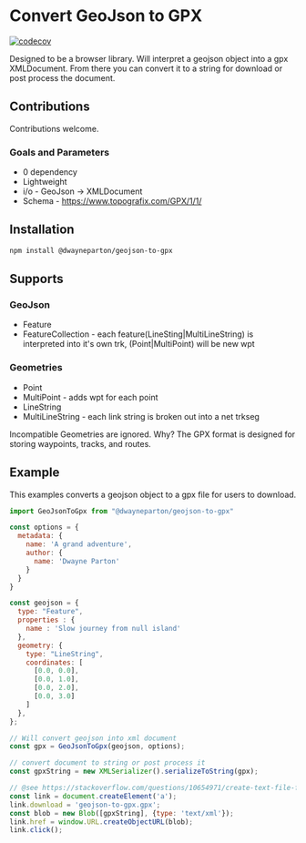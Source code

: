 # Convert GeoJson to GPX

[![codecov](https://codecov.io/gh/dwayneparton/geojson-to-gpx/branch/master/graph/badge.svg?token=6M670T9Z3Z)](https://codecov.io/gh/dwayneparton/geojson-to-gpx)

Designed to be a browser library. Will interpret a geojson object into a gpx XMLDocument. From there you can convert it to a string for download or post process the document.

## Contributions

Contributions welcome.

### Goals and Parameters

* 0 dependency
* Lightweight
* i/o - GeoJson -> XMLDocument
* Schema - https://www.topografix.com/GPX/1/1/

## Installation

```sh
npm install @dwayneparton/geojson-to-gpx
```

## Supports

### GeoJson

* Feature
* FeatureCollection - each feature(LineSting|MultiLineString) is interpreted into it's own trk, (Point|MultiPoint) will be new wpt

### Geometries

* Point
* MultiPoint - adds wpt for each point
* LineString
* MultiLineString - each link string is broken out into a net trkseg

Incompatible Geometries are ignored. Why? The GPX format is designed for storing waypoints, tracks, and routes.

## Example

This examples converts a geojson object to a gpx file for users to download.

```js
import GeoJsonToGpx from "@dwayneparton/geojson-to-gpx"

const options = {
  metadata: {
    name: 'A grand adventure',
    author: {
      name: 'Dwayne Parton'
    }
  }
}

const geojson = { 
  type: "Feature",
  properties : {
    name : 'Slow journey from null island'
  },
  geometry: {
    type: "LineString",
    coordinates: [
      [0.0, 0.0],
      [0.0, 1.0],
      [0.0, 2.0],
      [0.0, 3.0]
    ]
  },
};

// Will convert geojson into xml document
const gpx = GeoJsonToGpx(geojson, options);

// convert document to string or post process it
const gpxString = new XMLSerializer().serializeToString(gpx);

// @see https://stackoverflow.com/questions/10654971/create-text-file-from-string-using-js-and-html5
const link = document.createElement('a');
link.download = 'geojson-to-gpx.gpx';
const blob = new Blob([gpxString], {type: 'text/xml'});
link.href = window.URL.createObjectURL(blob);
link.click();

```
